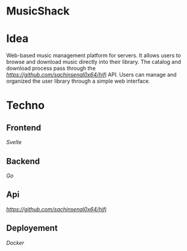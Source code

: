 # MusicShack
# Idea
Web-based music management platform for servers. It allows users to browse and download music directly into their library. The catalog and download process pass through the *https://github.com/sachinsenal0x64/hifi* API. Users can manage and organized the user library through a simple web interface.

# Techno
## Frontend
*Svelte*
## Backend
*Go*
## Api
*https://github.com/sachinsenal0x64/hifi*
## Deployement
*Docker*
